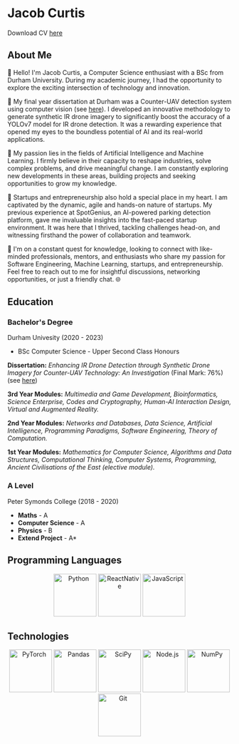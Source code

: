# Jacob Curtis

Download CV [here](https://drive.google.com/file/d/1XFOZewQq0S97otZ1RTPXcJ0ibfyHagX7/view?usp=sharing)

## About Me
👋 Hello! I'm Jacob Curtis, a Computer Science enthusiast with a BSc from Durham University. During my academic journey, I had the opportunity to explore the exciting intersection of technology and innovation.

🧠 My final year dissertation at Durham was a Counter-UAV detection system using computer vision (see [here](https://github.com/Jacob-Ismail-Curtis/synthetic-ir-drone-detection)). I developed an innovative methodology to generate synthetic IR drone imagery to significantly boost the accuracy of a YOLOv7 model for IR drone detection. It was a rewarding experience that opened my eyes to the boundless potential of AI and its real-world applications.

🤖 My passion lies in the fields of Artificial Intelligence and Machine Learning. I firmly believe in their capacity to reshape industries, solve complex problems, and drive meaningful change. I am constantly exploring new developments in these areas, building projects and seeking opportunities to grow my knowledge.

🚀 Startups and entrepreneurship also hold a special place in my heart. I am captivated by the dynamic, agile and hands-on nature of startups. My previous experience at SpotGenius, an AI-powered parking detection platform, gave me invaluable insights into the fast-paced startup environment. It was here that I thrived, tackling challenges head-on, and witnessing firsthand the power of collaboration and teamwork.

🌟 I'm on a constant quest for knowledge, looking to connect with like-minded professionals, mentors, and enthusiasts who share my passion for Software Engineering, Machine Learning, startups, and entrepreneurship. Feel free to reach out to me for insightful discussions, networking opportunities, or just a friendly chat. 🌐

## Education

### Bachelor's Degree
Durham Univesity (2020 - 2023)

 - BSc Computer Science - Upper Second Class Honours

**Dissertation:** *Enhancing IR Drone Detection through Synthetic Drone Imagery for Counter-UAV Technology: An Investigation* (Final Mark: 76%) (see [here](https://github.com/Jacob-Ismail-Curtis/synthetic-ir-drone-detection))

**3rd Year Modules:** *Multimedia and Game Development, Bioinformatics, Science Enterprise, Codes and Cryptography, Human-AI Interaction Design, Virtual and Augmented Reality.*

**2nd Year Modules:** *Networks and Databases, Data Science, Artificial Intelligence, Programming Paradigms, Software Engineering, Theory of Computation.*

**1st Year Modules:** *Mathematics for Computer Science, Algorithms and Data Structures, Computational Thinking, Computer Systems, Programming, Ancient Civilisations of the East (elective module).*

### A Level
Peter Symonds College (2018 - 2020)

 - **Maths** - A
 - **Computer Science** - A
 - **Physics** - B
 - **Extend Project** - A*

## Programming Languages
<center><div>
    <img src="https://img.icons8.com/color/96/000000/python.png" width="96" title="Python"/>
    <img src="https://icons8.com/icon/J79emsSv2QCu/react" width="96" title="ReactNative"/>
    <img src="https://img.icons8.com/color/48/000000/javascript--v1.png" width="96" title="JavaScript"/>

 </div></center>
 
 ## Technologies
<center><div>
    <img src="https://pytorch.org/assets/images/pytorch-logo.png" width="96" title="PyTorch"/>
    <img src="https://numfocus.org/wp-content/uploads/2016/07/pandas-logo-300.png" width="96" title="Pandas"/>
    <img src="https://scipy.org/images/logo.svg" width="96" title="SciPy"/>
    <img src="https://img.icons8.com/color/48/000000/nodejs.png" width="96" title="Node.js"/>
    <img src="https://user-images.githubusercontent.com/50221806/86498227-c985dc00-bd39-11ea-9135-3e82bab6d664.png" width="96" title="NumPy"/>
    <img src="https://img.icons8.com/color/48/000000/git.png" width="96" title="Git"/>
</div></center>
